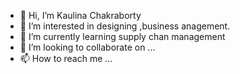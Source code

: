 - 👋 Hi, I’m Kaulina Chakraborty
- 👀 I’m interested in designing ,business anagement.
- 🌱 I’m currently learning supply chan management
- 💞️ I’m looking to collaborate on ...
- 📫 How to reach me ...

<!---
C-oo/C-oo is a ✨ special ✨ repository because its `README.md` (this file) appears on your GitHub profile.
You can click the Preview link to take a look at your changes.
--->
